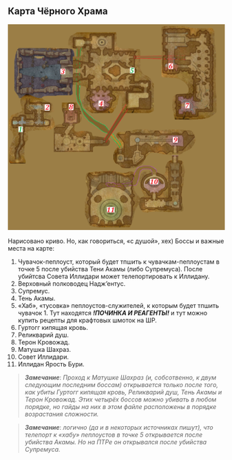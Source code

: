 ## Карта Чёрного Храма ##


![BT_map](https://github.com/Gentlemanchik/BT_guide/blob/main/img/BT_Map.png)


Нарисовано криво. Но, как говориться, «с душой», хех) Боссы и важные места на карте:
1. Чувачок-пеплоуст, который будет тпшить к чувачкам-пеплоустам в точке 5 после убийства Тени Акамы (либо Супремуса). После убийтсва Совета Иллидари может телепортировать к Иллидану.
2. Верховный полководец Надж’ентус.
3. Супремус.
4. Тень Акамы.
5. «Хаб», «тусовка» пеплоустов-служителей, к которым будет тпшить чувачок 1. Тут находятся ***!ПОЧИНКА И РЕАГЕНТЫ!*** и тут можно купить рецепты для крафтовых шмоток на ШР.
6. Гуртогг кипящая кровь.
7. Реликварий душ.
8. Терон Кровожад.
9. Матушка Шахраз.
10. Совет Иллидари.
11. Иллидан Ярость Бури.


> ***Замечание***: *Проход к Матушке Шахраз (и, собсотвенно, к двум следующим последним боссам) открывается только после того, как убиты Гуртогг кипящая кровь, Реликварий душ, Тень Акамы и Терон Кровожад. Этих четырёх боссов можно убивать в любом порядке, но гайды на них в этом файле расположены в порядке возрастания сложности.*


> ***Замечание***: *логично (да и в некоторых источниках пишут), что телепорт к «хабу» пеплоустов в точке 5 открывается после убийства Акамы. Но на ПТРе он открывался после убийства Супремуса.*

